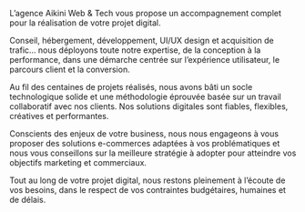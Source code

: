 L’agence Aikini Web & Tech vous propose un accompagnement complet pour la réalisation de votre projet digital.

Conseil, hébergement, développement, UI/UX design et acquisition de trafic... nous déployons toute notre expertise, de la conception à la performance, dans une démarche centrée sur l’expérience utilisateur, le parcours client et la conversion.

Au fil des centaines de projets réalisés, nous avons bâti un socle technologique solide et une méthodologie éprouvée basée sur un travail collaboratif avec nos clients. Nos solutions digitales sont fiables, flexibles, créatives et performantes.

Conscients des enjeux de votre business, nous nous engageons à vous proposer des solutions e-commerces adaptées à vos problématiques et nous vous conseillons sur la meilleure stratégie à adopter pour atteindre vos objectifs marketing et commerciaux.

Tout au long de votre projet digital, nous restons pleinement à l’écoute de vos besoins, dans le respect de vos contraintes budgétaires, humaines et de délais.
